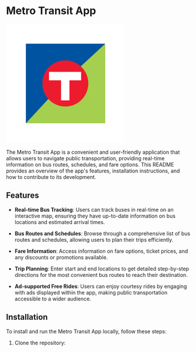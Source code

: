 # Metro Transit App

![Metro Transit App](https://github.com/metro-transit/.github/blob/main/profile/ic_launcher_foreground.png)

The Metro Transit App is a convenient and user-friendly application that allows users to navigate public transportation, providing real-time information on bus routes, schedules, and fare options. This README provides an overview of the app's features, installation instructions, and how to contribute to its development.

## Features

- **Real-time Bus Tracking**: Users can track buses in real-time on an interactive map, ensuring they have up-to-date information on bus locations and estimated arrival times.

- **Bus Routes and Schedules**: Browse through a comprehensive list of bus routes and schedules, allowing users to plan their trips efficiently.

- **Fare Information**: Access information on fare options, ticket prices, and any discounts or promotions available.

- **Trip Planning**: Enter start and end locations to get detailed step-by-step directions for the most convenient bus routes to reach their destination.

- **Ad-supported Free Rides**: Users can enjoy courtesy rides by engaging with ads displayed within the app, making public transportation accessible to a wider audience.

## Installation

To install and run the Metro Transit App locally, follow these steps:

1. Clone the repository:

